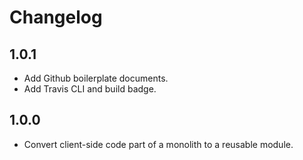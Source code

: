 # Changelog

## 1.0.1
- Add Github boilerplate documents.
- Add Travis CLI and build badge.

## 1.0.0
- Convert client-side code part of a monolith to a reusable module.
